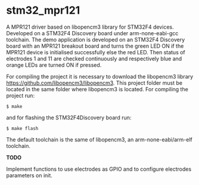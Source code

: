 # stm32_mpr121
A MPR121 driver based on libopencm3 library for STM32F4 devices. Developed on a STM32F4 Discovery board under arm-none-eabi-gcc toolchain.
The demo application is developed on an STM32F4 Discovery board with an MPR121 breakout board and turns the green LED ON if the MPR121 device is initialised successfully else the red LED. Then status of electrodes 1 and 11 are checked continuously and respectively blue and orange LEDs are turned ON if pressed.

For compiling the project it is necessary to download the libopencm3 library https://github.com/libopencm3/libopencm3. This project folder must be located in the same folder where libopencm3 is located. For compiling the project run:

    $ make

and for flashing the STM32F4Discovery board run:

    $ make flash

The default toolchain is the same of libopencm3, an arm-none-eabi/arm-elf toolchain.

**TODO**

Implement functions to use electrodes as GPIO and to configure electrodes parameters on init.
